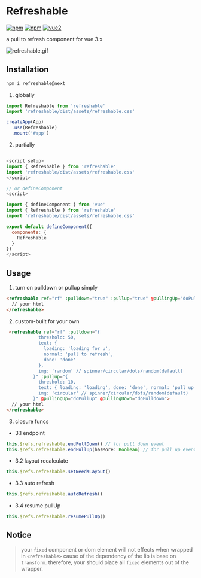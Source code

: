 # Refreshable

[![npm](https://img.shields.io/npm/v/refreshable?color=green)]((https://www.npmjs.com/package/refreshable))
[![npm](https://img.shields.io/npm/dm/refreshable.svg)](https://www.npmjs.com/package/refreshable)
[![vue2](https://img.shields.io/badge/vue-2.x-brightgreen.svg)](https://vuejs.org/)

a pull to refresh component for vue 3.x

![refreshable.gif](./screenshots/refreshable.gif)
## Installation

```js
npm i refreshable@next
```

1. globally
```js
import Refreshable from 'refreshable'
import 'refreshable/dist/assets/refreshable.css'

createApp(App)
  .use(Refreshable)
  .mount('#app')
```

2. partially
```js

<script setup>
import { Refreshable } from 'refreshable'
import 'refreshable/dist/assets/refreshable.css'
</script>

// or defineComponent
<script>

import { defineComponent } from 'vue'
import { Refreshable } from 'refreshable'
import 'refreshable/dist/assets/refreshable.css'

export default defineComponent({
  components: {
    Refreshable
  }
})
</script>
```

## Usage

1. turn on pulldown or pullup simply

```html
<refreshable ref="rf" :pulldown="true" :pullup="true" @pullingUp="doPullup" @pullingDown="doPulldown">
  // your html
</refreshable>
```

2. custom-built for your own
```html
 <refreshable ref="rf" :pulldown="{
            threshold: 50,
            text: {
              loading: 'loading for u',
              normal: 'pull to refresh',
              done: 'done'
            },
            img: 'random' // spinner/circular/dots/random(default)
          }" :pullup="{
            threshold: 10,
            text: { loading: 'loading', done: 'done', normal: 'pull up and load more', noMore: 'all loaded' },
            img: 'circular' // spinner/circular/dots/random(default)
          }" @pullingUp="doPullup" @pullingDown="doPulldown">
  // your html      
</refreshable>
```
3. closure funcs

- 3.1 endpoint

```js
this.$refs.refreshable.endPullDown() // for pull down event
this.$refs.refreshable.endPullUp(hasMore: Boolean) // for pull up event
```

- 3.2 layout recalculate

```js
this.$refs.refreshable.setNeedsLayout()
```

- 3.3 auto refresh
```js
this.$refs.refreshable.autoRefresh()
```
- 3.4 resume pullUp
```js
this.$refs.refreshable.resumePullUp()
```

## Notice

> your `fixed` component or dom element will not effects when wrapped in `<refreshable>` cause of the dependency of the lib is base on `transform`. therefore, your should place all `fixed` elements out of the wrapper.